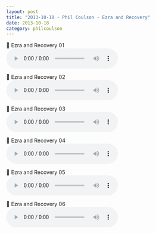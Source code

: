 ```yaml
---
layout: post
title: "2013-10-18 - Phil Coulson - Ezra and Recovery"
date: 2013-10-18
category: philcoulson
---
```


<p>
🎵 Ezra and Recovery 01 <br>
<audio controls>
  <source src="https://archive.org/download/phil-coulson-ministry-messages/2013-10-18%20-%20Phil%20Coulson%20-%20Ezra%20and%20Recovery/Ezra-and-Recovery01-Phil-C.mp3" type="audio/mpeg">
  Your browser does not support the audio element.
</audio>
</p>
<p>
🎵 Ezra and Recovery 02 <br>
<audio controls>
  <source src="https://archive.org/download/phil-coulson-ministry-messages/2013-10-18%20-%20Phil%20Coulson%20-%20Ezra%20and%20Recovery/Ezra-and-Recovery02-Phil-C.mp3" type="audio/mpeg">
  Your browser does not support the audio element.
</audio>
</p>
<p>
🎵 Ezra and Recovery 03 <br>
<audio controls>
  <source src="https://archive.org/download/phil-coulson-ministry-messages/2013-10-18%20-%20Phil%20Coulson%20-%20Ezra%20and%20Recovery/Ezra-and-Recovery03-Phil-C.mp3" type="audio/mpeg">
  Your browser does not support the audio element.
</audio>
</p>
<p>
🎵 Ezra and Recovery 04 <br>
<audio controls>
  <source src="https://archive.org/download/phil-coulson-ministry-messages/2013-10-18%20-%20Phil%20Coulson%20-%20Ezra%20and%20Recovery/Ezra-and-Recovery04-Phil-C.mp3" type="audio/mpeg">
  Your browser does not support the audio element.
</audio>
</p>
<p>
🎵 Ezra and Recovery 05 <br>
<audio controls>
  <source src="https://archive.org/download/phil-coulson-ministry-messages/2013-10-18%20-%20Phil%20Coulson%20-%20Ezra%20and%20Recovery/Ezra-and-Recovery05-Phil-C.mp3" type="audio/mpeg">
  Your browser does not support the audio element.
</audio>
</p>
<p>
🎵 Ezra and Recovery 06 <br>
<audio controls>
  <source src="https://archive.org/download/phil-coulson-ministry-messages/2013-10-18%20-%20Phil%20Coulson%20-%20Ezra%20and%20Recovery/Ezra-and-Recovery06-Phil-C.mp3" type="audio/mpeg">
  Your browser does not support the audio element.
</audio>
</p>
